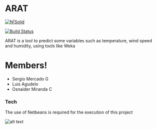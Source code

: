 # ARAT

[![N|Solid](https://cldup.com/dTxpPi9lDf.thumb.png)](https://oscloud.co)

[![Build Status](https://travis-ci.org/joemccann/dillinger.svg?branch=master)](https://travis-ci.org/joemccann/ARAT)

ARAT is a tool to predict some variables such as temperature, wind speed and humidity, using tools like Weka

# Members!

  - Sergio Mercado G
  - Luis Agudelo
  - Osnaider Miranda C

### Tech

The use of Netbeans is required for the execution of this project

![alt text](https://www.google.com.co/url?sa=i&url=https%3A%2F%2Fwww.ncl.ucar.edu%2FApplications%2Fregress.shtml&psig=AOvVaw3fdsEZPO0kH1AkpCV1rCmZ&ust=1611073391026000&source=images&cd=vfe&ved=0CAIQjRxqFwoTCKj0v5zype4CFQAAAAAdAAAAABAD) 

